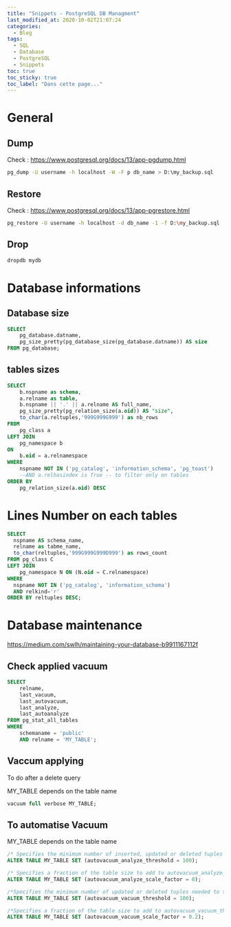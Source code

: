 ```yaml
---
title: "Snippets - PostgreSQL DB Managment"
last_modified_at: 2020-10-02T21:07:24
categories:
  - Blog
tags:
  - SQL
  - Database
  - PostgreSQL
  - Snippets
toc: true
toc_sticky: true
toc_label: "Dans cette page..."
---
```


# General

## Dump

Check : https://www.postgresql.org/docs/13/app-pgdump.html

```bash
pg_dump -U username -h localhost -W -F p db_name > D:\my_backup.sql
```


## Restore

Check : https://www.postgresql.org/docs/13/app-pgrestore.html

```bash
pg_restore -U username -h localhost -d db_name -1 -f D:\my_backup.sql
```

## Drop
```bash
dropdb mydb
```


# Database informations

## Database size 
```sql
SELECT
    pg_database.datname,
    pg_size_pretty(pg_database_size(pg_database.datname)) AS size
FROM pg_database;
```

## tables sizes 

```sql
SELECT 
	b.nspname as schema,
	a.relname as table,
	b.nspname || '.' || a.relname AS full_name,
	pg_size_pretty(pg_relation_size(a.oid)) AS "size",
	to_char(a.reltuples,'999G999G999') as nb_rows
FROM 
	pg_class a
LEFT JOIN 
	pg_namespace b 
ON
	b.oid = a.relnamespace
WHERE 
	nspname NOT IN ('pg_catalog', 'information_schema', 'pg_toast')
	--AND a.relhasindex is True -- to filter only on tables
ORDER BY 
	pg_relation_size(a.oid) DESC
```

# Lines Number on each tables

```sql
SELECT 
  nspname AS schema_name,
  relname as tabme_name,
  to_char(reltuples,'999G999G999D999') as rows_count
FROM pg_class C
LEFT JOIN 
    pg_namespace N ON (N.oid = C.relnamespace)
WHERE 
  nspname NOT IN ('pg_catalog', 'information_schema')
  AND relkind='r' 
ORDER BY reltuples DESC;
```

# Database maintenance

https://medium.com/swlh/maintaining-your-database-b9911167112f

## Check applied vacuum
```sql
SELECT 
    relname,
    last_vacuum,
    last_autovacuum,
    last_analyze,
    last_autoanalyze
FROM pg_stat_all_tables
WHERE 
    schemaname = 'public' 
    AND relname = 'MY_TABLE';
```

## Vaccum applying

To do after a delete query

MY_TABLE depends on the table name

```sql
vacuum full verbose MY_TABLE;
```

## To automatise Vacuum

MY_TABLE depends on the table name

```sql
/* Specifies the minimum number of inserted, updated or deleted tuples needed to trigger an ANALYZE in any one table. */
ALTER TABLE MY_TABLE SET (autovacuum_analyze_threshold = 100);

/* Specifies a fraction of the table size to add to autovacuum_analyze_threshold when deciding whether to trigger an ANALYZE. The default is 0.1 (10% of table size).  */ 
ALTER TABLE MY_TABLE SET (autovacuum_analyze_scale_factor = 0);

/*Specifies the minimum number of updated or deleted tuples needed to trigger a VACUUM in any one table. The default is 50 tuples. */
ALTER TABLE MY_TABLE SET (autovacuum_vacuum_threshold = 100);

/*Specifies a fraction of the table size to add to autovacuum_vacuum_threshold when deciding whether to trigger a VACUUM. The default is 0.2 (20% of table size). */
ALTER TABLE MY_TABLE SET (autovacuum_vacuum_scale_factor = 0.2);
```
